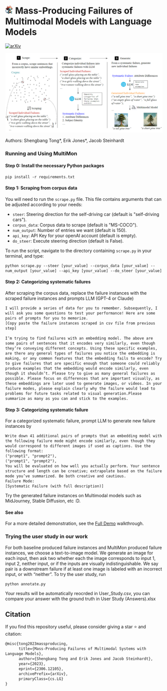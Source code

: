 # ![](Multimon_emoji.png) Mass-Producing Failures of Multimodal Models with Language Models

[![arXiv](https://img.shields.io/badge/arXiv-2306.12105-b31b1b.svg)](https://arxiv.org/abs/2306.12105)

![The MultiMon pipeline](Pipeline/pipeline.png)

Authors: Shengbang Tong*, Erik Jones*, Jacob Steinhardt

### Running and Using MultiMon

#### Step 0: Install the necessary Python packages
```
pip install -r requirements.txt
```

#### Step 1: Scraping from corpus data

You will need to run the `scrape.py` file. This file contains arguments that can be adjusted according to your needs:

- `steer`: Steering direction for the self-driving car (default is "self-driving cars").
- `corpus_data`: Corpus data to scrape (default is "MS-COCO").
- `num_output`: Number of entries we want (default is 150).
- `api_key`: API Key for your openAI account (default is empty).
- `do_steer`: Execute steering direction (default is False).

To run the script, navigate to the directory containing `scrape.py` in your terminal, and type:

```
python scrape.py --steer [your_value] --corpus_data [your_value] --num_output [your_value] --api_key [your_value] --do_steer [your_value]
```

#### Step 2: Categorizing systematic failures
After scraping the corpus data, replace the failure instances with the scraped failure instances and prompts LLM (GPT-4 or Claude)
```
I will provide a series of data for you to remember. Subsequently, I will ask you some questions to test your performance! Here are some pairs of prompts for you to memorize. 
[Copy paste the failure instances scraped in csv file from previous step]

I’m trying to find failures with an embedding model. The above are some pairs of sentences that it encodes very similarly, even though they’re conveying different concepts. Using these specific examples, are there any general types of failures you notice the embedding is making, or any common features that the embedding fails to encode? Try to give failures that are specific enough that someone could reliably produce examples that the embedding would encode similarly, even though it shouldn’t. Please try to give as many general failures as possible. Please focus on differences that are important visually, as these embeddings are later used to generate images, or videos. In your failure modes, please explain clearly why the failure would lead to problems for future tasks related to visual generation.Please summarize as many as you can and stick to the examples.
```


#### Step 3: Categorizing systematic failure
For a categorized systematic failure, prompt LLM to generate new failure instances by 
```
Write down 41 additional pairs of prompts that an embedding model with the following failure mode might encode similarly, even though they would correspond to different images if used as captions. Use the following format:
("prompt1", "prompt2"),
("prompt1", "prompt2"),
You will be evaluated on how well you actually perform. Your sentence structure and length can be creative; extrapolate based on the failure mode you’ve summarized. Be both creative and cautious.
Failure Mode:
[Systematic Failure (with full description)]
```

Try the generated failure instances on Multimodal models such as MidJourney, Stable Diffusion, etc :D.

#### See also

For a more detailed demonstration, see the [Full Demo](Demo/demo.md) walkthrough.

### Trying the user study in our work
For both baseline produced failure instances and MultiMon produced failure instances, we choose a text-to-image model. We generate an image for each input, then ask two whether each the image corresponds to input 1, input 2, neither input, or if the inputs are visually indistinguishable. We say pair is a downstream failure if at least one image is labeled with an incorrect input, or with “neither”.
To try the user study, run 
```
python annotate.py
```
Your results will be automatically reocrded in User_Study.csv, you can compare your answer with the ground truth in User Study (Answers).xlsx


## Citation
If you find this repository useful, please consider giving a star :star: and citation:

```
@misc{tong2023massproducing,
      title={Mass-Producing Failures of Multimodal Systems with Language Models}, 
      author={Shengbang Tong and Erik Jones and Jacob Steinhardt},
      year={2023},
      eprint={2306.12105},
      archivePrefix={arXiv},
      primaryClass={cs.LG}
}
